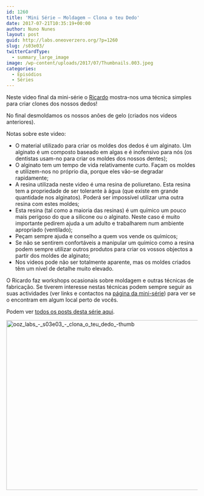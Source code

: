 ```yaml
---
id: 1260
title: 'Mini Série — Moldagem — Clona o teu Dedo'
date: 2017-07-21T10:35:19+00:00
author: Nuno Nunes
layout: post
guid: http://labs.oneoverzero.org/?p=1260
slug: /s03e03/
twitterCardType:
  - summary_large_image
image: /wp-content/uploads/2017/07/Thumbnails.003.jpeg
categories:
  - Episódios
  - Séries
---
```

Neste video final da mini-série o [Ricardo](http://labs.oneoverzero.org/series/serie-3/convidado-especial-ricardo-pereira/) mostra-nos uma técnica simples para criar clones dos nossos dedos!
  
No final desmoldamos os nossos anões de gelo (criados nos videos anteriores).



Notas sobre este video:

  * O material utilizado para criar os moldes dos dedos é um alginato. Um alginato é um composto baseado em algas e é inofensivo para nós (os dentistas usam-no para criar os moldes dos nossos dentes);
  * O alginato tem um tempo de vida relativamente curto. Façam os moldes e utilizem-nos no próprio dia, porque eles vão-se degradar rapidamente;
  * A resina utilizada neste video é uma resina de poliuretano. Esta resina tem a propriedade de ser tolerante à água (que existe em grande quantidade nos alginatos). Poderá ser impossível utilizar uma outra resina com estes moldes;
  * Esta resina (tal como a maioria das resinas) é um químico um pouco mais perigoso do que a silicone ou o alginato. Neste caso é muito importante pedirem ajuda a um adulto e trabalharem num ambiente apropriado (ventilado);
  * Peçam sempre ajuda e conselho a quem vos vende os químicos;
  * Se não se sentirem confortáveis a manipular um químico como a resina podem sempre utilizar outros produtos para criar os vossos objectos a partir dos moldes de alginato;
  * Nos videos pode não ser totalmente aparente, mas os moldes criados têm um nível de detalhe muito elevado.

O Ricardo faz workshops ocasionais sobre moldagem e outras técnicas de fabricação. Se tiverem interesse nestas técnicas podem sempre seguir as suas actividades (ver links e contactos na [página da mini-série](http://labs.oneoverzero.org/series/serie-3/)) para ver se o encontram em algum local perto de vocês.

Podem ver [todos os posts desta série aqui](http://labs.oneoverzero.org/series/serie-3/).

[<img class="aligncenter size-large wp-image-1207" src="http://labs.oneoverzero.org/wp-content/uploads/2017/07/Thumbnails.003.jpeg" alt="ooz_labs_-_s03e03_-_clona_o_teu_dedo_-thumb" width="792" height="446" />](http://labs.oneoverzero.org/wp-content/uploads/2017/07/Thumbnails.003.jpeg)